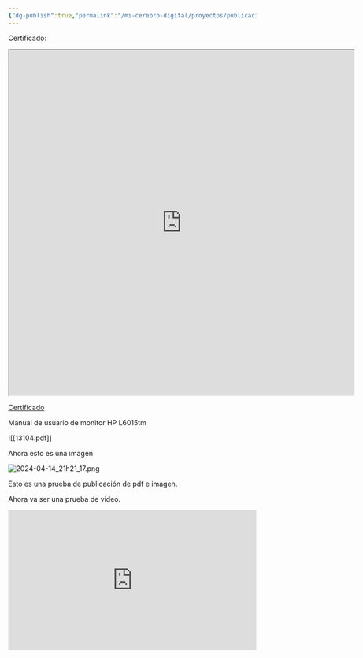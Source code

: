 ```yaml
---
{"dg-publish":true,"permalink":"/mi-cerebro-digital/proyectos/publicacion-web/inicio/","tags":["gardenEntry"]}
---
```



Certificado:

<iframe src="https://drive.google.com/file/d/0Bz82Y2lTBnEILXhnZzZWb29pWEE/preview?resourcekey=0-3GG0H5RM0eYL6yymDhPXtA" width="700" height="700"></iframe>



[Certificado](https://drive.google.com/file/d/0Bz82Y2lTBnEILXhnZzZWb29pWEE/preview?resourcekey=0-3GG0H5RM0eYL6yymDhPXtA)

Manual de usuario de monitor HP L6015tm

![[13104.pdf]]

Ahora esto es una imagen

![2024-04-14_21h21_17.png](/img/user/Mi%20Cerebro%20Digital/%F0%9F%93%88Proyectos/%F0%9F%95%B8%EF%B8%8FPublicaci%C3%B3n%20-%20Web/%F0%9F%93%8EAnexos/2024-04-14_21h21_17.png)

Esto es una prueba de publicación de pdf e imagen.

Ahora va ser una prueba de video.

<div style="padding-bottom:56.25%; position:relative; display:block; width: 100%">
	<iframe width="100%" height="100%" src="https://www.youtube.com/embed/WPAV1SNkdFg" title="YouTube video player" frameborder="0" allow="accelerometer; autoplay; clipboard-write; encrypted-media; gyroscope; picture-in-picture; web-share" style="position:absolute; top:0; left:0" allowfullscreen></iframe>
</div>

